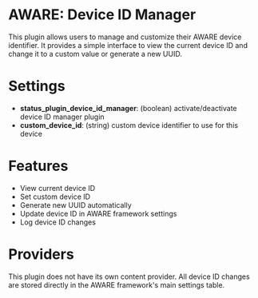 AWARE: Device ID Manager
========================

This plugin allows users to manage and customize their AWARE device identifier. It provides a simple interface to view the current device ID and change it to a custom value or generate a new UUID.

# Settings
- **status_plugin_device_id_manager**: (boolean) activate/deactivate device ID manager plugin
- **custom_device_id**: (string) custom device identifier to use for this device

# Features
- View current device ID
- Set custom device ID
- Generate new UUID automatically
- Update device ID in AWARE framework settings
- Log device ID changes

# Providers
This plugin does not have its own content provider. All device ID changes are stored directly in the AWARE framework's main settings table.
